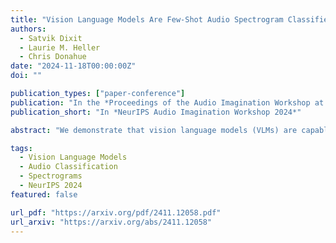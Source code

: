 ```yaml
---
title: "Vision Language Models Are Few-Shot Audio Spectrogram Classifiers"
authors:
  - Satvik Dixit
  - Laurie M. Heller
  - Chris Donahue
date: "2024-11-18T00:00:00Z"
doi: ""

publication_types: ["paper-conference"]
publication: "In the *Proceedings of the Audio Imagination Workshop at the 38th Conference on Neural Information Processing Systems*"
publication_short: "In *NeurIPS Audio Imagination Workshop 2024*"

abstract: "We demonstrate that vision language models (VLMs) are capable of recognizing the content in audio recordings when given corresponding spectrogram images. Specifically, we instruct VLMs to perform audio classification tasks in a few-shot setting by prompting them to classify a spectrogram image given example spectrogram images of each class. By carefully designing the spectrogram image representation and selecting good few-shot examples, we show that GPT-4o can achieve 59.00% cross-validated accuracy on the ESC-10 environmental sound classification dataset. Moreover, we demonstrate that VLMs currently outperform the only available commercial audio language model with audio understanding capabilities (Gemini-1.5) on the equivalent audio classification task (59.00% vs. 49.62%), and even perform slightly better than human experts on visual spectrogram classification (73.75% vs. 72.50% on first fold). We envision two potential use cases for these findings: (1) combining the spectrogram and language understanding capabilities of VLMs for audio caption augmentation, and (2) posing visual spectrogram classification as a challenge task for VLMs."

tags:
  - Vision Language Models
  - Audio Classification
  - Spectrograms
  - NeurIPS 2024
featured: false

url_pdf: "https://arxiv.org/pdf/2411.12058.pdf"
url_arxiv: "https://arxiv.org/abs/2411.12058"
---
```

